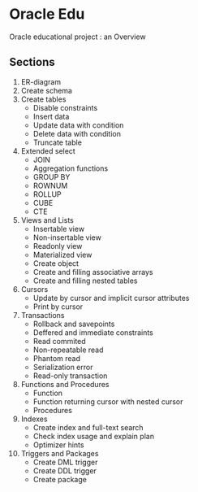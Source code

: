 # Oracle Edu
Oracle educational project : an Overview

## Sections
1. ER-diagram
2. Create schema
3. Create tables
    * Disable constraints
    * Insert data
    * Update data with condition
    * Delete data with condition
    * Truncate table
4. Extended select
    * JOIN
    * Aggregation functions
    * GROUP BY
    * ROWNUM
    * ROLLUP
    * CUBE
    * CTE
5. Views and Lists
    * Insertable view
    * Non-insertable view
    * Readonly view
    * Materialized view
    * Create object
    * Create and filling associative arrays
    * Create and filling nested tables
6. Cursors
    * Update by cursor and implicit cursor attributes
    * Print by cursor
7. Transactions
    * Rollback and savepoints
    * Deffered and immediate constraints
    * Read commited
    * Non-repeatable read
    * Phantom read
    * Serialization error
    * Read-only transaction
8. Functions and Procedures
    * Function
    * Function returning cursor with nested cursor
    * Procedures
9. Indexes
    * Create index and full-text search
    * Check index usage and explain plan
    * Optimizer hints
10. Triggers and Packages
    * Create DML trigger
    * Create DDL trigger
    * Create package
